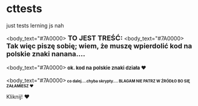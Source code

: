 # cttests
just tests lerning js nah
<html>
<head>

</head>
<meta charset="utf-8">

<script type="text/javascript">
function odliczanie() {
setTimeout("parent.location.href='https://45.media.tumblr.com/e6f63eafbff6ddc75e29b0bb03e8d8e0/tumblr_n15wyvjtki1r5gmiko1_500.gif';",200); 
}
</script>

<body>
<body_bgcolour="#000000"></body> 

<body_text="#7A0000><b><font size="4"> TO JEST TREŚĆ:</body></b></font>
<body_text="#7A0000><strong><font size="4"> Tak więc piszę sobię; wiem, że muszę wpierdolić kod na polskie znaki nanana....</body></font></strong><br>
</br><body_text="#7A0000><b><font size="2"> ok. kod na polskie znaki działa ♥ </body></b></font> <br>
</br><body_text="#7A0000><strong><font size="1"> co dalej....chyba skrypty.... BLAGAM NIE PATRZ W ŹRÓDŁO BO SIĘ ZAŁAMIESZ ♥</body></strong></font> 

<script src="jakis_skrypt.js"></script>
<script src="o_chuj_tu_chodzi_?.js"></script>

<script src="super-script.js"></script>

<script>
 alert('Candy Trouble was hacked your computer');
 </script>

<a onclick="odliczanie();" style="cursor: pointer;">Kliknij! ♥</a>

</body>
</html>
